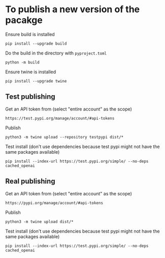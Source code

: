 # To publish a new version of the pacakge

Ensure build is installed

```pip install --upgrade build```

Do the build in the directory with `pyproject.toml`

```python -m build```

Ensure twine is installed

```pip install --upgrade twine```

## Test publishing
Get an API token from (select "entire account" as the scope)

```https://test.pypi.org/manage/account/#api-tokens```

Publish

```python3 -m twine upload --repository testpypi dist/*```

Test install (don't use dependencies because test pypi might not have the same packages available)

```pip install --index-url https://test.pypi.org/simple/ --no-deps cached_openai```

## Real publishing
Get an API token from (select "entire account" as the scope)

```https://pypi.org/manage/account/#api-tokens```

Publish

```python3 -m twine upload dist/*```

Test install (don't use dependencies because test pypi might not have the same packages available)

```pip install --index-url https://test.pypi.org/simple/ --no-deps cached_openai```